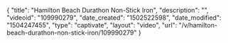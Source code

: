 {
    "title": "Hamilton Beach Durathon Non-Stick Iron",
    "description": "",
    "videoid": "109990279",
    "date_created": "1502522598",
    "date_modified": "1504247455",
    "type": "captivate",
    "layout": "video",
    "url": "\/v\/hamilton-beach-durathon-non-stick-iron\/109990279"
}